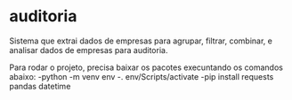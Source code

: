 # auditoria
Sistema que extrai dados de empresas para agrupar, filtrar, combinar, e analisar dados de empresas para auditoria.

Para rodar o projeto, precisa baixar os pacotes execuntando os comandos abaixo:
-python -m venv env
-. env/Scripts/activate
-pip install requests pandas datetime
